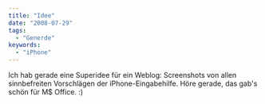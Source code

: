 ```yaml
---
title: "Idee"
date: "2008-07-29"
tags:
  - "Generde"
keywords:
  - "iPhone"
---
```


Ich hab gerade eine Superidee für ein Weblog: Screenshots von allen sinnbefreiten Vorschlägen der iPhone-Eingabehilfe. Höre gerade, das gab's schön für M$ Office. :)
